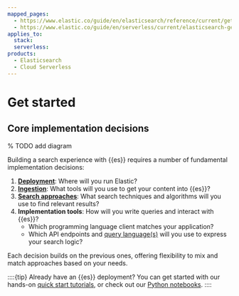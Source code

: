 ```yaml
---
mapped_pages:
  - https://www.elastic.co/guide/en/elasticsearch/reference/current/getting-started.html
  - https://www.elastic.co/guide/en/serverless/current/elasticsearch-get-started.html
applies_to:
  stack:
  serverless:
products:
  - Elasticsearch
  - Cloud Serverless
---
```


# Get started

## Core implementation decisions

% TODO add diagram

Building a search experience with {{es}} requires a number of fundamental implementation decisions:

1. [**Deployment**](/deploy-manage/index.md): Where will you run Elastic?
1. [**Ingestion**](ingest-for-search.md): What tools will you use to get your content into {{es}}?
1. [**Search approaches**](search-approaches.md): What search techniques and algorithms will you use to find relevant results?
1. **Implementation tools**: How will you write queries and interact with {{es}}?
   - Which programming language client matches your application?
   - Which API endpoints and [query language(s)](querying-for-search.md) will you use to express your search logic?

Each decision builds on the previous ones, offering flexibility to mix and match approaches based on your needs.

::::{tip}
Already have an {{es}} deployment? You can get started with our hands-on [quick start tutorials](api-quickstarts.md), or check out our [Python notebooks](https://github.com/elastic/elasticsearch-labs/tree/main/notebooks#readme).
::::